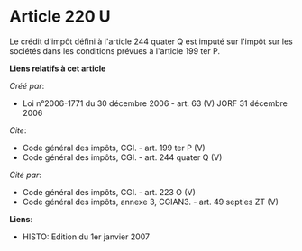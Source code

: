 # Article 220 U

Le crédit d'impôt défini à l'article 244 quater Q est imputé sur l'impôt sur les sociétés dans les conditions prévues à
l'article 199 ter P.

**Liens relatifs à cet article**

_Créé par_:

  - Loi n°2006-1771 du 30 décembre 2006 - art. 63 (V) JORF 31 décembre 2006

_Cite_:

  - Code général des impôts, CGI. - art. 199 ter P (V)
  - Code général des impôts, CGI. - art. 244 quater Q (V)

_Cité par_:

  - Code général des impôts, CGI. - art. 223 O (V)
  - Code général des impôts, annexe 3, CGIAN3. - art. 49 septies ZT (V)

**Liens**:

  - HISTO: Edition du 1er janvier 2007
